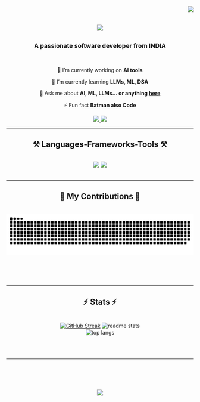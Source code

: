 
<img align="right" src="https://visitor-badge.laobi.icu/badge?page_id=AmeyThore.AmeyThore" />

<h1 align="center">
    <img src="https://readme-typing-svg.herokuapp.com/?font=Righteous&size=35&center=true&vCenter=true&width=500&height=70&duration=4000&lines=Hi+There!+👋;+I'm+Amey+Thore!;" />
</h1>

<h3 align="center">A passionate software developer from INDIA</h3>

<br/>

<div align="center">
 
 🔭 I’m currently working on **AI tools**
 
 🌱 I’m currently learning **LLMs, ML, DSA**

💬 Ask me about **AI, ML, LLMs... or anything [here](https://github.com/AmeyThore/AmeyThore/issues)**

⚡ Fun fact **Batman also Code**

 </div>
 
<div align="center"> 
  <a href="mailto:ameythore5@gmail.com">
    <img src="https://img.shields.io/badge/Gmail-333333?style=for-the-badge&logo=gmail&logoColor=red" />
  </a>
  <a href="https://www.linkedin.com/in/ameythore08/" target="_blank">
    <img src="https://img.shields.io/badge/LinkedIn-0077B5?style=for-the-badge&logo=linkedin&logoColor=white" target="_blank" />
  </a>
  <!-- <a href="https://AmeyThore.github.io" target="_blank">
     <img src="https://img.shields.io/badge/Portfolio-FF5722?style=for-the-badge&logo=todoist&logoColor=white" target="_blank" /> sqlite, safari, google-chrome are other good icon options
  </a> -->
</div>

 <hr/>
 
<h2 align="center">⚒️ Languages-Frameworks-Tools ⚒️</h2>
<br/>
<div align="center">
    <img src="https://skillicons.dev/icons?i=java,py,bootstrap,php,html,css,vscode,github,git" />
    <img src="https://skillicons.dev/icons?i=c,mysql,sklearn,docker,eclipse,ubuntu,linux" /><br>
</div>

<br/>
<hr/>

<div align="center">
  <h2>🐍 My Contributions 🐍</h2>
  <br>
  <img alt="snake eating my contributions" src="https://raw.githubusercontent.com/AmeyThore/AmeyThore/output/github-contribution-grid-snake.svg" />

  
  <br/><br/><br/>
</div>

<hr/>

<h2 align="center">⚡ Stats ⚡</h2>
<br>
<div align=center>
  <!--<img width=390 src="https://github-readme-stats.vercel.app/?user=AmeyThore&count_private=true&theme=react&border_radius=10" alt="streak stats"/>-->
<a href="https://git.io/streak-stats"><img src="https://streak-stats.demolab.com?user=AmeyThore&theme=react&border_radius=10&card_width=390&card_height=160" alt="GitHub Streak" /></a>
  <img width=390 src="https://github-readme-stats.vercel.app/api?username=AmeyThore&count_private=true&show_icons=true&theme=react&rank_icon=github&border_radius=10" alt="readme stats" />
  <br/>
  <img width=325 align="center" src="https://github-readme-stats.vercel.app/api/top-langs/?username=AmeyThore&hide=HTML&langs_count=8&layout=compact&theme=react&border_radius=10&size_weight=0.5&count_weight=0.5&exclude_repo=github-readme-stats" alt="top langs" />
</div>

<br/><br/>

<hr/>

<br/>

<h1 align="center">
    <img src="https://readme-typing-svg.herokuapp.com/?font=Righteous&size=35&center=true&vCenter=true&width=800&height=70&duration=4000&lines=shoot+me+a+message+on+LinkedIn!+👋;" />
</h1>

<br/>
